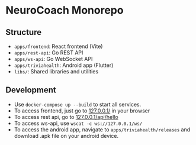 # NeuroCoach Monorepo

## Structure

- `apps/frontend`: React frontend (Vite)
- `apps/rest-api`: Go REST API
- `apps/ws-api`: Go WebSocket API
- `apps/triviahealth`: Android app (Flutter)
- `libs/`: Shared libraries and utilities

## Development

- Use `docker-compose up --build` to start all services.
- To access frontend, just go to [127.0.0.1/](127.0.0.1/) in your browser
- To access rest api, go to [127.0.0.1/api/hello](127.0.0.1/api/hello)
- To access ws-api, use `wscat -c ws://127.0.0.1/ws/`
- To access the android app, navigate to `apps/triviahealth/releases` and download .apk file on your android device.
